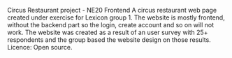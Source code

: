 Circus Restaurant project - NE20 Frontend
A circus restaurant web page created under exercise for Lexicon group 1.
The website is mostly frontend, without the backend part so the login, create account and so on will not work.
The website was created as a result of an user survey with 25+ respondents and the group based the website design on those results.
Licence: Open source.

